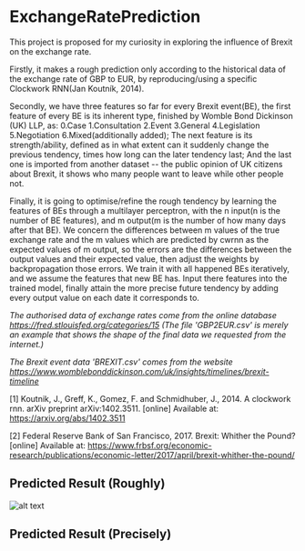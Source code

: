 # ExchangeRatePrediction

This project is proposed for my curiosity in exploring the influence of Brexit on the exchange rate.

Firstly, it makes a rough prediction only according to the historical data of the exchange rate of GBP to EUR, by reproducing/using a specific Clockwork RNN(Jan Koutník, 2014).

Secondly, we have three features so far for every Brexit event(BE), the first feature of every BE is its inherent type, finished by Womble Bond Dickinson (UK) LLP, as:
0.Case
1.Consultation
2.Event
3.General
4.Legislation
5.Negotiation
6.Mixed(additionally added);
The next feature is its strength/ability, defined as in what extent can it suddenly change the previous tendency, times how long can the later tendency last; And the last one is imported from another dataset -- the public opinion of UK citizens about Brexit, it shows who many people want to leave while other people not. 

Finally, it is going to optimise/refine the rough tendency by learning the features of BEs through a multilayer perceptron, with the n input(n is the number of BE features), and m output(m is the number of how many days after that BE). We concern the differences between m values of the true exchange rate and the m values which are predicted by cwrnn as the expected values of m output, so the errors are the differences between the output values and their expected value, then adjust the weights by backpropagation those errors. We train it with all happened BEs iteratively, and we assume the features that new BE has. Input there features into the trained model, finally attain the more precise future tendency by adding every output value on each date it corresponds to.

*The authorised data of exchange rates come from the online database https://fred.stlouisfed.org/categories/15 (The file 'GBP2EUR.csv' is merely an example that shows the shape of the final data we requested from the internet.)*

*The Brexit event data 'BREXIT.csv' comes from the website https://www.womblebonddickinson.com/uk/insights/timelines/brexit-timeline*

[1] Koutnik, J., Greff, K., Gomez, F. and Schmidhuber, J., 2014. A clockwork rnn. arXiv preprint arXiv:1402.3511. [online] Available at: https://arxiv.org/abs/1402.3511

[2] Federal Reserve Bank of San Francisco, 2017. Brexit: Whither the Pound? [online] Available at: https://www.frbsf.org/economic-research/publications/economic-letter/2017/april/brexit-whither-the-pound/

## Predicted Result (Roughly)
![alt text](https://github.com/SylvanLiu/ExchangeRatePrediction/blob/master/Prediction.png)

## Predicted Result (Precisely)

